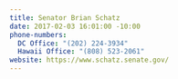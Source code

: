 ```yaml
---
title: Senator Brian Schatz
date: 2017-02-03 16:01:00 -10:00
phone-numbers:
  DC Office: "(202) 224-3934"
  Hawaii Office: "(808) 523-2061"
website: https://www.schatz.senate.gov/
---
```


